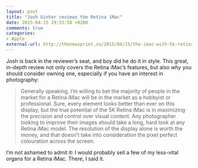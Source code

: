 ```yaml
---
layout: post
title: "Josh Ginter reviews the Retina iMac"
date: 2015-04-15 19:33:58 +0200
comments: true
categories: 
- Apple
external-url: http://thenewsprint.co/2015/04/15/the-imac-with-5k-retina-display/
---
```


Josh is back in the reviewer’s seat, and boy did he do it in style. This great, in-depth review not only covers the Retina iMac’s features, but also _why_ you should consider owning one, especially if you have an interest in photography:

> Generally speaking, I’m willing to bet the majority of people in the market for a Retina iMac will be in the market as a hobbyist or professional. Sure, every element looks better than ever on this display, but the true potential of the 5K Retina iMac is in maximizing the precision and control over visual content. Any photographer looking to improve their images should take a long, hard look at any Retina iMac model. The resolution of the display alone is worth the money, and that doesn’t take into consideration the pixel perfect colouration across the screen.

I’m not ashamed to admit it: I would probably sell a few of my less-vital organs for a Retina iMac. There, I said it.
